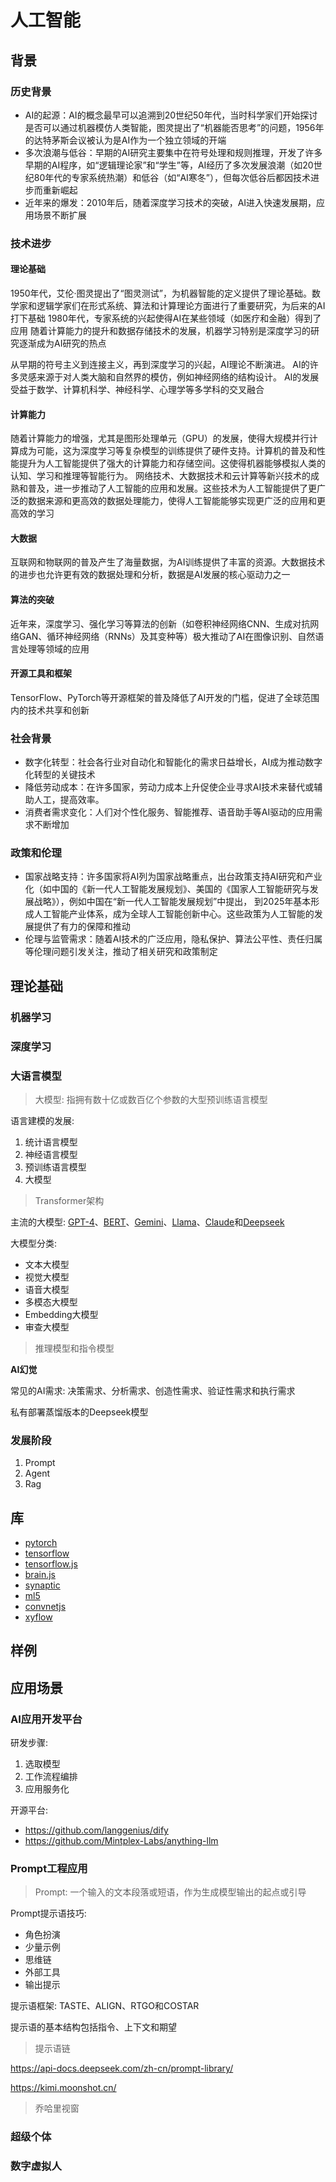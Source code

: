 # 人工智能

## 背景

### 历史背景

- AI的起源：AI的概念最早可以追溯到20世纪50年代，当时科学家们开始探讨是否可以通过机器模仿人类智能，图灵提出了“机器能否思考”的问题，1956年的达特茅斯会议被认为是AI作为一个独立领域的开端
- 多次浪潮与低谷：早期的AI研究主要集中在符号处理和规则推理，开发了许多早期的AI程序，如“逻辑理论家”和“学生”等，AI经历了多次发展浪潮（如20世纪80年代的专家系统热潮）和低谷（如“AI寒冬”），但每次低谷后都因技术进步而重新崛起
- 近年来的爆发：2010年后，随着深度学习技术的突破，AI进入快速发展期，应用场景不断扩展

### 技术进步

#### 理论基础

1950年代，艾伦·图灵提出了“图灵测试”，为机器智能的定义提供了理论基础。数学家和逻辑学家们在形式系统、算法和计算理论方面进行了重要研究，为后来的AI打下基础
1980年代，专家系统的兴起使得AI在某些领域（如医疗和金融）得到了应用
随着计算能力的提升和数据存储技术的发展，机器学习特别是深度学习的研究逐渐成为AI研究的热点

从早期的符号主义到连接主义，再到深度学习的兴起，AI理论不断演进。
AI的许多灵感来源于对人类大脑和自然界的模仿，例如神经网络的结构设计。
AI的发展受益于数学、计算机科学、神经科学、心理学等多学科的交叉融合

#### 计算能力

随着计算能力的增强，尤其是图形处理单元（GPU）的发展，使得大规模并行计算成为可能，这为深度学习等复杂模型的训练提供了硬件支持。计算机的普及和性能提升为人工智能提供了强大的计算能力和存储空间。这使得机器能够模拟人类的认知、学习和推理等智能行为。
网络技术、大数据技术和云计算等新兴技术的成熟和普及，进一步推动了人工智能的应用和发展。这些技术为人工智能提供了更广泛的数据来源和更高效的数据处理能力，使得人工智能能够实现更广泛的应用和更高效的学习

#### 大数据

互联网和物联网的普及产生了海量数据，为AI训练提供了丰富的资源。大数据技术的进步也允许更有效的数据处理和分析，数据是AI发展的核心驱动力之一

#### 算法的突破

近年来，深度学习、强化学习等算法的创新（如卷积神经网络CNN、生成对抗网络GAN、循环神经网络（RNNs）及其变种等）极大推动了AI在图像识别、自然语言处理等领域的应用

#### 开源工具和框架

TensorFlow、PyTorch等开源框架的普及降低了AI开发的门槛，促进了全球范围内的技术共享和创新

### 社会背景

- 数字化转型：社会各行业对自动化和智能化的需求日益增长，AI成为推动数字化转型的关键技术
- 降低劳动成本：在许多国家，劳动力成本上升促使企业寻求AI技术来替代或辅助人工，提高效率。
- 消费者需求变化：人们对个性化服务、智能推荐、语音助手等AI驱动的应用需求不断增加

### 政策和伦理

- 国家战略支持：许多国家将AI列为国家战略重点，出台政策支持AI研究和产业化（如中国的《新一代人工智能发展规划》、美国的《国家人工智能研究与发展战略》），例如中国在“新一代人工智能发展规划”中提出，
到2025年基本形成人工智能产业体系，成为全球人工智能创新中心。这些政策为人工智能的发展提供了有力的保障和推动
- 伦理与监管需求：随着AI技术的广泛应用，隐私保护、算法公平性、责任归属等伦理问题引发关注，推动了相关研究和政策制定

## 理论基础

### 机器学习

### 深度学习

### 大语言模型

> 大模型: 指拥有数十亿或数百亿个参数的大型预训练语言模型

语言建模的发展: 

1. 统计语言模型
2. 神经语言模型
3. 预训练语言模型
4. 大模型

> Transformer架构

主流的大模型: [GPT-4]()、[BERT]()、[Gemini]()、[Llama]()、[Claude]()和[Deepseek]()

大模型分类:

- 文本大模型
- 视觉大模型
- 语音大模型
- 多模态大模型
- Embedding大模型
- 审查大模型

> 推理模型和指令模型

**AI幻觉**

常见的AI需求: 决策需求、分析需求、创造性需求、验证性需求和执行需求

私有部署蒸馏版本的Deepseek模型




### 发展阶段

1. Prompt
2. Agent
3. Rag

## 库

- [pytorch](https://github.com/pytorch/pytorch)
- [tensorflow](https://github.com/tensorflow/tensorflow)
- [tensorflow.js](https://github.com/tensorflow/tfjs)
- [brain.js](https://github.com/BrainJS/brain.js/)
- [synaptic](https://github.com/cazala/synaptic)
- [ml5](https://github.com/ml5js/ml5-library)
- [convnetjs](https://github.com/karpathy/convnetjs)
- [xyflow](https://github.com/xyflow/xyflow)

## 样例

## 应用场景

### AI应用开发平台

研发步骤:

1. 选取模型
2. 工作流程编排
3. 应用服务化

开源平台:

- <https://github.com/langgenius/dify>
- <https://github.com/Mintplex-Labs/anything-llm>

### Prompt工程应用

> Prompt: 一个输入的文本段落或短语，作为生成模型输出的起点或引导

Prompt提示语技巧:

- 角色扮演
- 少量示例
- 思维链
- 外部工具
- 输出提示

提示语框架: TASTE、ALIGN、RTGO和COSTAR

提示语的基本结构包括指令、上下文和期望

> 提示语链

<https://api-docs.deepseek.com/zh-cn/prompt-library/>

<https://kimi.moonshot.cn/>

> 乔哈里视窗


### 超级个体

### 数字虚拟人




